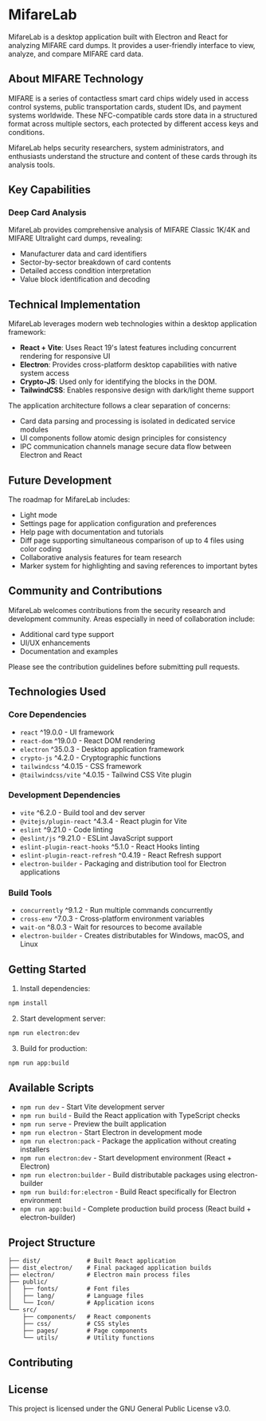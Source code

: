 # MifareLab

MifareLab is a desktop application built with Electron and React for analyzing MIFARE card dumps. It provides a user-friendly interface to view, analyze, and compare MIFARE card data.

## About MIFARE Technology

MIFARE is a series of contactless smart card chips widely used in access control systems, public transportation cards, student IDs, and payment systems worldwide. These NFC-compatible cards store data in a structured format across multiple sectors, each protected by different access keys and conditions.

MifareLab helps security researchers, system administrators, and enthusiasts understand the structure and content of these cards through its analysis tools.

## Key Capabilities

### Deep Card Analysis
MifareLab provides comprehensive analysis of MIFARE Classic 1K/4K and MIFARE Ultralight card dumps, revealing:
- Manufacturer data and card identifiers
- Sector-by-sector breakdown of card contents
- Detailed access condition interpretation
- Value block identification and decoding


## Technical Implementation

MifareLab leverages modern web technologies within a desktop application framework:

- **React + Vite**: Uses React 19's latest features including concurrent rendering for responsive UI
- **Electron**: Provides cross-platform desktop capabilities with native system access
- **Crypto-JS**: Used only for identifying the blocks in the DOM.
- **TailwindCSS**: Enables responsive design with dark/light theme support

The application architecture follows a clear separation of concerns:
- Card data parsing and processing is isolated in dedicated service modules
- UI components follow atomic design principles for consistency
- IPC communication channels manage secure data flow between Electron and React

## Future Development

The roadmap for MifareLab includes:
- Light mode
- Settings page for application configuration and preferences
- Help page with documentation and tutorials
- Diff page supporting simultaneous comparison of up to 4 files using color coding
- Collaborative analysis features for team research
- Marker system for highlighting and saving references to important bytes

## Community and Contributions

MifareLab welcomes contributions from the security research and development community. Areas especially in need of collaboration include:
- Additional card type support
- UI/UX enhancements
- Documentation and examples

Please see the contribution guidelines before submitting pull requests.

## Technologies Used

### Core Dependencies
- `react` ^19.0.0 - UI framework
- `react-dom` ^19.0.0 - React DOM rendering
- `electron` ^35.0.3 - Desktop application framework
- `crypto-js` ^4.2.0 - Cryptographic functions
- `tailwindcss` ^4.0.15 - CSS framework
- `@tailwindcss/vite` ^4.0.15 - Tailwind CSS Vite plugin

### Development Dependencies
- `vite` ^6.2.0 - Build tool and dev server
- `@vitejs/plugin-react` ^4.3.4 - React plugin for Vite
- `eslint` ^9.21.0 - Code linting
- `@eslint/js` ^9.21.0 - ESLint JavaScript support
- `eslint-plugin-react-hooks` ^5.1.0 - React Hooks linting
- `eslint-plugin-react-refresh` ^0.4.19 - React Refresh support
- `electron-builder` - Packaging and distribution tool for Electron applications

### Build Tools
- `concurrently` ^9.1.2 - Run multiple commands concurrently
- `cross-env` ^7.0.3 - Cross-platform environment variables
- `wait-on` ^8.0.3 - Wait for resources to become available
- `electron-builder` - Creates distributables for Windows, macOS, and Linux

## Getting Started

1. Install dependencies:
```sh
npm install
```

2. Start development server:
```sh
npm run electron:dev
```

3. Build for production:
```sh
npm run app:build
```

## Available Scripts

- `npm run dev` - Start Vite development server
- `npm run build` - Build the React application with TypeScript checks
- `npm run serve` - Preview the built application
- `npm run electron` - Start Electron in development mode
- `npm run electron:pack` - Package the application without creating installers
- `npm run electron:dev` - Start development environment (React + Electron)
- `npm run electron:builder` - Build distributable packages using electron-builder
- `npm run build:for:electron` - Build React specifically for Electron environment
- `npm run app:build` - Complete production build process (React build + electron-builder)

## Project Structure

```
├── dist/             # Built React application
├── dist_electron/    # Final packaged application builds
├── electron/         # Electron main process files
├── public/           
│   ├── fonts/        # Font files
│   ├── lang/         # Language files
│   └── Icon/         # Application icons
└── src/
    ├── components/   # React components
    ├── css/          # CSS styles
    ├── pages/        # Page components
    └── utils/        # Utility functions
```

## Contributing


## License

This project is licensed under the GNU General Public License v3.0.